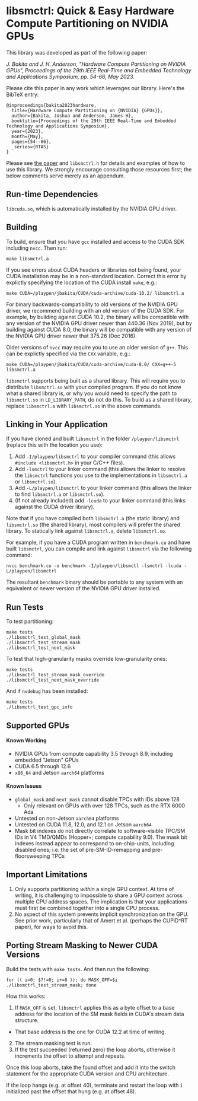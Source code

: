 # libsmctrl: Quick & Easy Hardware Compute Partitioning on NVIDIA GPUs

This library was developed as part of the following paper:

_J. Bakita and J. H. Anderson, "Hardware Compute Partitioning on NVIDIA GPUs", Proceedings of the 29th IEEE Real-Time and Embedded Technology and Applications Symposium, pp. 54-66, May 2023._

Please cite this paper in any work which leverages our library. Here's the BibTeX entry:
```
@inproceedings{bakita2023hardware,
  title={Hardware Compute Partitioning on {NVIDIA} {GPUs}},
  author={Bakita, Joshua and Anderson, James H},
  booktitle={Proceedings of the 29th IEEE Real-Time and Embedded Technology and Applications Symposium},
  year={2023},
  month={May},
  pages={54--66},
  _series={RTAS}
}
```

Please see [the paper](https://www.cs.unc.edu/~jbakita/rtas23.pdf) and `libsmctrl.h` for details and examples of how to use this library.
We strongly encourage consulting those resources first; the below comments serve merely as an appendum.

## Run-time Dependencies
`libcuda.so`, which is automatically installed by the NVIDIA GPU driver.

## Building
To build, ensure that you have `gcc` installed and access to the CUDA SDK including `nvcc`. Then run:
```
make libsmctrl.a
```

If you see errors about CUDA headers or libraries not being found, your CUDA installation may be in a non-standard location.
Correct this error by explictly specifying the location of the CUDA install `make`, e.g.:
```
make CUDA=/playpen/jbakita/CUDA/cuda-archive/cuda-10.2/ libsmctrl.a
```

For binary backwards-compatibility to old versions of the NVIDIA GPU driver, we recommend building with an old version of the CUDA SDK.
For example, by building against CUDA 10.2, the binary will be compatible with any version of the NVIDIA GPU driver newer than 440.36 (Nov 2019), but by building against CUDA 8.0, the binary will be compatible with any version of the NVIDIA GPU driver newer that 375.26 (Dec 2016).

Older versions of `nvcc` may require you to use an older version of `g++`.
This can be explictly specified via the `CXX` variable, e.g.:
```
make CUDA=/playpen/jbakita/CUDA/cuda-archive/cuda-8.0/ CXX=g++-5 libsmctrl.a
```

`libsmctrl` supports being built as a shared library.
This will require you to distribute `libsmctrl.so` with your compiled program.
If you do not know what a shared library is, or why you would need to specify the path to `libsmctrl.so` in `LD_LIBRARY_PATH`, do not do this.
To build as a shared library, replace `libsmctrl.a` with `libsmctrl.so` in the above commands.

## Linking in Your Application
If you have cloned and built `libsmctrl` in the folder `/playpen/libsmctrl` (replace this with the location you use):

1. Add `-I/playpen/libsmctrl` to your compiler command (this allows `#include <libsmctrl.h>` in your C/C++ files).
2. Add `-lsmctrl` to your linker command (this allows the linker to resolve the `libsmctrl` functions you use to the implementations in `libsmctrl.a` or `libsmctrl.so`).
3. Add `-L/playpen/libsmctrl` to your linker command (this allows the linker to find `libsmctrl.a` or `libsmctrl.so`).
4. (If not already included) add `-lcuda` to your linker command (this links against the CUDA driver library).

Note that if you have compiled both `libsmctrl.a` (the static library) and `libsmctrl.so` (the shared library), most compilers will prefer the shared library.
To statically link against `libsmctrl.a`, delete `libsmctrl.so`.

For example, if you have a CUDA program written in `benchmark.cu` and have built `libsmctrl`, you can compile and link against `libsmctrl` via the following command:
```
nvcc benchmark.cu -o benchmark -I/playpen/libsmctl -lsmctrl -lcuda -L/playpen/libsmctrl
```
The resultant `benchmark` binary should be portable to any system with an equivalent or newer version of the NVIDIA GPU driver installed.

## Run Tests
To test partitioning:
```
make tests
./libsmctrl_test_global_mask
./libsmctrl_test_stream_mask
./libsmctrl_test_next_mask
```

To test that high-granularity masks override low-granularity ones:
```
make tests
./libsmctrl_test_stream_mask_override
./libsmctrl_test_next_mask_override
```

And if `nvdebug` has been installed:
```
make tests
./libsmctrl_test_gpc_info
```

## Supported GPUs

#### Known Working

- NVIDIA GPUs from compute capability 3.5 through 8.9, including embedded "Jetson" GPUs
- CUDA 6.5 through 12.6
- `x86_64` and Jetson `aarch64` platforms

#### Known Issues

- `global_mask` and `next_mask` cannot disable TPCs with IDs above 128
    - Only relevant on GPUs with over 128 TPCs, such as the RTX 6000 Ada
- Untested on non-Jetson `aarch64` platforms
- Untested on CUDA 11.8, 12.0, and 12.1 on Jetson `aarch64`
- Mask bit indexes do not directly correlate to software-visible TPC/SM IDs in V4 TMD/QMDs (Hopper+; compute capability 9.0). The mask bit indexes instead appear to correspond to on-chip-units, including disabled ones; i.e. the set of pre-SM-ID-remapping and pre-floorsweeping TPCs

## Important Limitations

1. Only supports partitioning _within_ a single GPU context.
   At time of writing, it is challenging to impossible to share a GPU context across multiple CPU address spaces.
   The implication is that your applications must first be combined together into a single CPU process.
2. No aspect of this system prevents implicit synchronization on the GPU.
   See prior work, particularly that of Amert et al. (perhaps the CUPiD^RT paper), for ways to avoid this.

## Porting Stream Masking to Newer CUDA Versions

Build the tests with `make tests`. And then run the following:
```
for (( i=0; $?!=0; i+=8 )); do MASK_OFF=$i ./libsmctrl_test_stream_mask; done
```

How this works:

1. If `MASK_OFF` is set, `libsmctrl` applies this as a byte offset to a base address for the location
   of the SM mask fields in CUDA's stream data structure.
  - That base address is the one for CUDA 12.2 at time of writing.
2. The stream masking test is run.
3. If the test succeeded (returned zero) the loop aborts, otherwise it increments the offset to attempt and repeats.

Once this loop aborts, take the found offset and add it into the switch statement for the appropriate CUDA version and CPU architecture.

If the loop hangs (e.g. at offset 40), terminate and restart the loop with `i` initialized past the offset that hung (e.g. at offset 48).
